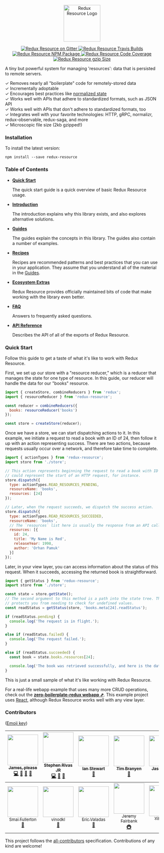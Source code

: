 <p align="center">
<a href="http://redux-resource.js.org">
<img src="https://user-images.githubusercontent.com/2322305/35489731-63e3bb20-044e-11e8-8211-b7d153722865.png" height="120" alt="Redux Resource Logo" aria-label="redux-resource.js.org" />
</a>
</p>

<p align="center">
  <a href="https://gitter.im/jmeas/redux-resource?utm_source=badge&utm_medium=badge&utm_campaign=pr-badge">
    <img src="https://badges.gitter.im/jmeas/redux-resource.svg" alt="Redux Resource on Gitter" />
  </a>
  <a href="https://travis-ci.org/jamesplease/redux-resource">
    <img src="http://img.shields.io/travis/jamesplease/redux-resource.svg?style=flat" alt="Redux Resource Travis Builds" />
  </a>
  <a href="https://www.npmjs.com/package/redux-resource">
    <img src="https://img.shields.io/npm/v/redux-resource.svg" alt="Redux Resource NPM Package" />
  </a>
  <a href="https://coveralls.io/github/jamesplease/redux-resource?branch=master">
    <img src="https://coveralls.io/repos/github/jamesplease/redux-resource/badge.svg?branch=master" alt="Redux Resource Code Coverage" />
  </a>
  <a href="https://unpkg.com/redux-resource/dist/redux-resource.min.js">
    <img src="http://img.badgesize.io/https://unpkg.com/redux-resource/dist/redux-resource.min.js?compression=gzip" alt="Redux Resource gzip Size" />
  </a>
</p>

A tiny but powerful system for managing 'resources': data that is persisted to
remote servers.

✓ Removes nearly all "boilerplate" code for remotely-stored data  
✓ Incrementally adoptable  
✓ Encourages best practices like [normalized state](http://redux.js.org/docs/recipes/reducers/NormalizingStateShape.html)  
✓ Works well with APIs that adhere to standardized formats, such as JSON API  
✓ Works well with APIs that don't adhere to standardized formats, too  
✓ Integrates well with your favorite technologies: HTTP, gRPC, normalizr, redux-observable, redux-saga, and more  
✓ Microscopic file size (2kb gzipped!)

### Installation

To install the latest version:

```
npm install --save redux-resource
```

### Table of Contents

* **[Quick Start](#quick-start)**

  The quick start guide is a quick overview of basic Redux Resource usage.

* **[Introduction](/docs/introduction/README.md)**

  The introduction explains why this library exists, and also explores
  alternative solutions.

* **[Guides](/docs/guides/README.md)**

  The guides explain the concepts in this library. The guides also contain a
  number of examples.

* **[Recipes](/docs/recipes/README.md)**

  Recipes are recommended patterns and best practices that you can use in your
  application. They assume that you understand all of the material in the
  [Guides](/docs/guides/README.md).

* **[Ecosystem Extras](/docs/extras/README.md)**

  Redux Resource provides officially maintained bits of code that make
  working with the library even better.

* **[FAQ](/docs/faq/README.md)**

  Answers to frequently asked questions.

* **[API Reference](/docs/api-reference/README.md)**

  Describes the API of all of the exports of Redux Resource.

### Quick Start

Follow this guide to get a taste of what it's like to work with Redux
Resource.

First, we set up our store with a "resource reducer," which is a reducer that
manages the state for one type of resource. In this guide, our reducer will
handle the data for our "books" resource.

```js
import { createStore, combineReducers } from 'redux';
import { resourceReducer } from 'redux-resource';

const reducer = combineReducers({
  books: resourceReducer('books')
});

const store = createStore(reducer);
```

Once we have a store, we can start dispatching actions to it. In this example,
we initiate a request to read a book with an ID of 24, then follow it up with an
action representing success. There are two actions, because requests usually
occur over a network, and therefore take time to complete.

```js
import { actionTypes } from 'redux-resource';
import store from './store';

// This action represents beginning the request to read a book with ID of 24. This
// could represent the start of an HTTP request, for instance.
store.dispatch({
  type: actionTypes.READ_RESOURCES_PENDING,
  resourceName: 'books',
  resources: [24]
});

// Later, when the request succeeds, we dispatch the success action.
store.dispatch({
  type: actionTypes.READ_RESOURCES_SUCCEEDED,
  resourceName: 'books',
  // The `resources` list here is usually the response from an API call
  resources: [{
    id: 24,
    title: 'My Name is Red',
    releaseYear: 1998,
    author: 'Orhan Pamuk'
  }]
});
```

Later, in your view layer, you can access information about the status of
this request. When it succeeds, accessing the returned book is straightforward.

```js
import { getStatus } from 'redux-resource';
import store from './store';

const state = store.getState();
// The second argument to this method is a path into the state tree. This method
// protects you from needing to check for undefined values.
const readStatus = getStatus(store, 'books.meta[24].readStatus');

if (readStatus.pending) {
  console.log('The request is in flight.');
}

else if (readStatus.failed) {
  console.log('The request failed.');
}

else if (readStatus.succeeded) {
  const book = state.books.resources[24];

  console.log('The book was retrieved successfully, and here is the data:', book);
}
```

This is just a small sample of what it's like working with Redux Resource.

For a real-life webapp example that uses many more CRUD operations, check out
the **[zero-boilerplate-redux webapp ⇗](https://github.com/jamesplease/zero-boilerplate-redux)**.
This example project uses [React](https://facebook.github.io/react/), although
Redux Resource works well with any view layer.

### Contributors

([Emoji key](https://github.com/kentcdodds/all-contributors#emoji-key))

<!-- ALL-CONTRIBUTORS-LIST:START - Do not remove or modify this section -->
| [<img src="https://avatars3.githubusercontent.com/u/2322305?v=4" width="100px;"/><br /><sub>James, please</sub>](http://www.jmeas.com)<br />[💻](https://github.com/jamesplease/redux-resource/commits?author=jamesplease "Code") [🔌](#plugin-jamesplease "Plugin/utility libraries") [📖](https://github.com/jamesplease/redux-resource/commits?author=jamesplease "Documentation") [🤔](#ideas-jamesplease "Ideas, Planning, & Feedback") | [<img src="https://avatars3.githubusercontent.com/u/682566?v=4" width="100px;"/><br /><sub>Stephen Rivas JR</sub>](http://www.stephenrivasjr.com)<br />[💻](https://github.com/jamesplease/redux-resource/commits?author=sprjr "Code") [📖](https://github.com/jamesplease/redux-resource/commits?author=sprjr "Documentation") [🤔](#ideas-sprjr "Ideas, Planning, & Feedback") | [<img src="https://avatars0.githubusercontent.com/u/4119765?v=4" width="100px;"/><br /><sub>Ian Stewart</sub>](https://github.com/ianmstew)<br />[🤔](#ideas-ianmstew "Ideas, Planning, & Feedback") | [<img src="https://avatars3.githubusercontent.com/u/181635?v=4" width="100px;"/><br /><sub>Tim Branyen</sub>](http://tbranyen.com/)<br />[🤔](#ideas-tbranyen "Ideas, Planning, & Feedback") | [<img src="https://avatars1.githubusercontent.com/u/254562?v=4" width="100px;"/><br /><sub>Jason Laster</sub>](https://github.com/jasonLaster)<br />[🤔](#ideas-jasonLaster "Ideas, Planning, & Feedback") | [<img src="https://avatars2.githubusercontent.com/u/1104846?v=4" width="100px;"/><br /><sub>marlonpp</sub>](https://github.com/marlonpp)<br />[🤔](#ideas-marlonpp "Ideas, Planning, & Feedback") | [<img src="https://avatars1.githubusercontent.com/u/4296756?v=4" width="100px;"/><br /><sub>Javier Porrero</sub>](https://github.com/JPorry)<br />[🤔](#ideas-JPorry "Ideas, Planning, & Feedback") |
| :---: | :---: | :---: | :---: | :---: | :---: | :---: |
| [<img src="https://avatars2.githubusercontent.com/u/25591356?v=4" width="100px;"/><br /><sub>Smai Fullerton</sub>](https://github.com/smaifullerton-wk)<br />[📖](https://github.com/jamesplease/redux-resource/commits?author=smaifullerton-wk "Documentation") | [<img src="https://avatars3.githubusercontent.com/u/276971?v=4" width="100px;"/><br /><sub>vinodkl</sub>](https://github.com/vinodkl)<br />[🤔](#ideas-vinodkl "Ideas, Planning, & Feedback") | [<img src="https://avatars3.githubusercontent.com/u/828125?v=4" width="100px;"/><br /><sub>Eric Valadas</sub>](https://github.com/ericvaladas)<br />[📖](https://github.com/jamesplease/redux-resource/commits?author=ericvaladas "Documentation") | [<img src="https://avatars0.githubusercontent.com/u/195580?v=4" width="100px;"/><br /><sub>Jeremy Fairbank</sub>](http://blog.jeremyfairbank.com)<br />[🚇](#infra-jfairbank "Infrastructure (Hosting, Build-Tools, etc)") | [<img src="https://avatars1.githubusercontent.com/u/4226956?v=4" width="100px;"/><br /><sub>Yihang Ho</sub>](https://www.yihangho.com)<br />[💻](https://github.com/jamesplease/redux-resource/commits?author=yihangho "Code") | [<img src="https://avatars2.githubusercontent.com/u/1026002?v=4" width="100px;"/><br /><sub>Bryce Reynolds</sub>](https://github.com/brycereynolds)<br />[💡](#example-brycereynolds "Examples") | [<img src="https://avatars1.githubusercontent.com/u/5614134?v=4" width="100px;"/><br /><sub>Ben Creasy</sub>](http://bencreasy.com)<br />[📖](https://github.com/jamesplease/redux-resource/commits?author=jcrben "Documentation") |
<!-- ALL-CONTRIBUTORS-LIST:END -->

This project follows the [all-contributors](https://github.com/kentcdodds/all-contributors)
specification. Contributions of any kind are welcome!
